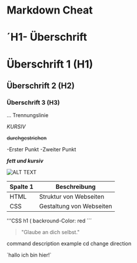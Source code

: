 # Markdown Cheat

# ´H1- Überschrift

# Überschrift 1 (H1)

## Überschrift 2 (H2)

### Überschrift 3 (H3)

... Trennungslinie

_KURSIV_

~~durchgestrichen~~

-Erster Punkt
-Zweiter Punkt

**_fett und kursiv_**



![ ALT TEXT](https://picsum.photos/300/300)



| Spalte 1 | Beschreibung                |
| ---------| ----------------------------|  
|HTML      | Struktur von Webseiten      |
|CSS       | Gestaltung von Webseiten    |

'''CSS 
h1 ( backround-Color: red
´´´
> "Glaube an dich selbst."
<p style="color:red text-allgin

| command| description | example |
|:-------| :-----------:|------: |
|cd      | change direction|      |

´hallo ich bin hier!`


<!--`backtick shift + '  ( LINKS NEBEN DER LÖSCHTASTE 

`hallo ich bin hier!`








